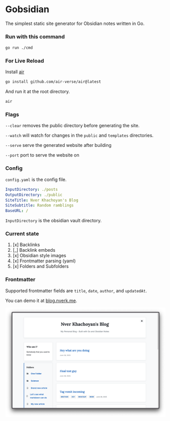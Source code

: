 # Gobsidian

The simplest static site generator for Obsidian notes written in Go.

### Run with this command

```bash
go run ./cmd
```

### For Live Reload

Install [air](https://github.com/air-verse/air)

```bash
go install github.com/air-verse/air@latest
```

And run it at the root directory.

```bash
air
```

### Flags

`--clear` removes the public directory before generating the site.

`--watch` will watch for changes in the `public` and `templates` directories.

`--serve` serve the generated website after building

`--port` port to serve the website on

### Config

`config.yaml` is the config file.

```yaml
InputDirectory: ./posts
OutputDirectory: ./public
SiteTitle: Nver Khachoyan's Blog
SiteSubtitle: Random ramblings
BaseURL: /
```

`InputDirectory` is the obsidian vault directory.

### Current state

1. [x] Backlinks
2. [_] Backlink embeds
3. [x] Obsidian style images
4. [x] Frontmatter parsing (yaml)
5. [x] Folders and Subfolders

### Frontmatter

Supported frontmatter fields are `title`, `date`, `author`, and `updatedAt`.

You can demo it at [blog.nverk.me](https://blog.nverk.me/).

![demo](demo.png)
